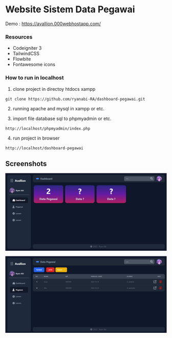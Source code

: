 # Website Sistem Data Pegawai

Demo : https://avallion.000webhostapp.com/

### Resources
-  Codeigniter 3
-  TailwindCSS
-  Flowbite
-  Fontawesome icons

### How to run in localhost

1. clone project in directoy htdocs xampp
```
git clone https://github.com/ryanabi-RA/dashboard-pegawai.git
```
2. running apache and mysql in xampp or etc.

3. import file database sql to phpmyadmin or etc.
```
http://localhost/phpmyadmin/index.php
```
4. run project in browser
```
http://localhost/dashboard-pegawai
```

## Screenshots

![Dashboard Page](./Dashboard.png "Dashboard Page")

![Data Pegawai Page](./Data%20Pegawai.png "Data Pegawai Page")
